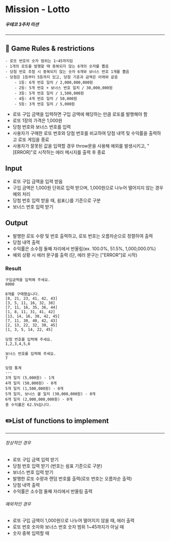 # Mission - Lotto

##### _우테코 3주차 미션_

---

## 🚀 Game Rules & restrictions

```plaintext
- 로또 번호의 숫자 범위는 1~45까지임
- 1개의 로또를 발행할 때 중복되지 않는 6개의 숫자를 뽑음
- 당첨 번호 추첨 시 중복되지 않는 숫자 6개와 보너스 번호 1개를 뽑음
- 당첨은 1등부터 5등까지 있고, 당첨 기준과 금액은 아래와 같음
    - 1등: 6개 번호 일치 / 2,000,000,000원
    - 2등: 5개 번호 + 보너스 번호 일치 / 30,000,000원
    - 3등: 5개 번호 일치 / 1,500,000원
    - 4등: 4개 번호 일치 / 50,000원
    - 5등: 3개 번호 일치 / 5,000원
```

- 로또 구입 금액을 입력하면 구입 금액에 해당하는 만큼 로또를 발행해야 함
- 로또 1장의 가격은 1,000원
- 당첨 번호와 보너스 번호를 입력
- 사용자가 구매한 로또 번호와 당첨 번호를 비교하여 당첨 내역 및 수익률을 출력하고 로또 게임을 종료
- 사용자가 잘못된 값을 입력할 경우 throw문을 사용해 예외를 발생시키고, "[ERROR]"로 시작하는 에러 메시지를 출력 후 종료

## Input

- 로또 구입 금액을 입력 받음
- 구입 금액은 1,000원 단위로 입력 받으며, 1,000원으로 나누어 떨어지지 않는 경우 예외 처리
- 당첨 번호 입력 받을 때, 쉼표(,)를 기준으로 구분
- 보너스 번호 입력 받기

## Output

- 발행한 로또 수량 및 번호 출력하고, 로또 번호는 오름차순으로 정렬하여 출력
- 당첨 내역 출력
- 수익률은 소수점 둘째 자리에서 반올림(ex. 100.0%, 51.5%, 1,000,000.0%)
- 예외 상황 시 에러 문구를 출력
  (단, 에러 문구는 ["ERROR"]로 시작)

### Result

```plaintext
구입금액을 입력해 주세요.
8000

8개를 구매했습니다.
[8, 21, 23, 41, 42, 43]
[3, 5, 11, 16, 32, 38]
[7, 11, 16, 35, 36, 44]
[1, 8, 11, 31, 41, 42]
[13, 14, 16, 38, 42, 45]
[7, 11, 30, 40, 42, 43]
[2, 13, 22, 32, 38, 45]
[1, 3, 5, 14, 22, 45]

당첨 번호를 입력해 주세요.
1,2,3,4,5,6

보너스 번호를 입력해 주세요.
7

당첨 통계
---
3개 일치 (5,000원) - 1개
4개 일치 (50,000원) - 0개
5개 일치 (1,500,000원) - 0개
5개 일치, 보너스 볼 일치 (30,000,000원) - 0개
6개 일치 (2,000,000,000원) - 0개
총 수익률은 62.5%입니다.
```

## ✏️List of functions to implement

---

###### 정상적인 경우

- 로또 구입 금액 입력 받기
- 당첨 번호 입력 받기 (번호는 쉼표 기준으로 구분)
- 보너스 번호 입력 받기
- 발행한 로또 수량과 랜덤 번호를 출력(로또 번호는 오름차순 출력)
- 당첨 내역 출력
- 수익률은 소수점 둘째 자리에서 반올림 출력

###### 예외적인 경우

- 로또 구입 금액이 1,000원으로 나누어 떨어지지 않을 때, 에러 출력
- 로또 번호 숫자와 보너스 번호 숫자 범위 1~45까지가 아닐 때
- 숫자 중복 입력할 때
